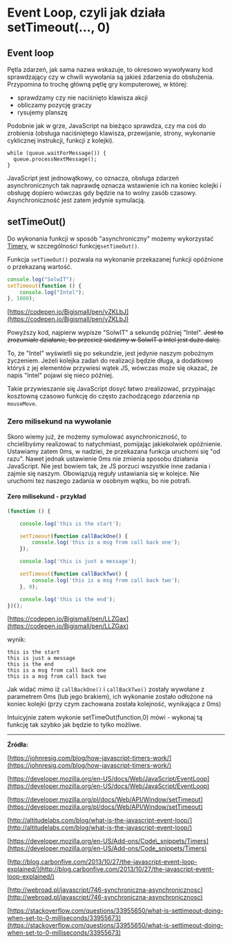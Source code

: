 # Event Loop, czyli jak działa setTimeout\(..., 0\)

## Event loop

Pętla zdarzeń, jak sama nazwa wskazuje, to okresowo wywoływany kod sprawdzający czy w chwili wywołania są jakieś zdarzenia do obsłużenia.  Przypomina to trochę  główną pętlę gry komputerowej, w której:

* sprawdzamy czy nie naciśnięto klawisza akcji
* obliczamy pozycję graczy
* rysujemy planszę

Podobnie jak w grze, JavaScript na bieżąco sprawdza, czy ma coś do zrobienia \(obsługa naciśniętego klawisza, przewijanie, strony, wykonanie cyklicznej instrukcji,  funkcji z kolejki\).

```
while (queue.waitForMessage()) {
  queue.processNextMessage();
}
```

JavaScript jest jednowątkowy, co oznacza, obsługa zdarzeń asynchronicznych tak naprawdę oznacza wstawienie ich na koniec kolejki i obsługę dopiero wówczas gdy będzie na to wolny zasób czasowy. Asynchroniczność jest zatem jedynie symulacją.

## setTimeOut\(\)

Do wykonania funkcji w sposób "asynchroniczny"  możemy wykorzystać [Timery](https://developer.mozilla.org/en-US/Add-ons/Code_snippets/Timers), w szczególności  funkcję`setTimeOut()`.

Funkcja `setTimeOut()` pozwala na wykonanie przekazanej funkcji opóźnione o przekazaną wartość.

```js
console.log("SolwIT");
setTimeout(function () {
    console.log("Intel");
}, 1000);
```

[https://codepen.io/Bigismall/pen/vZKLbJ](https://codepen.io/Bigismall/pen/vZKLbJ)

Powyższy kod, najpierw wypisze "SolwIT"  a sekundę  później "Intel". ~~Jest to zrozumiałe działanie, bo przecież siedzimy w SolwIT a Intel jest dużo dalej.~~

To, że "Intel" wyświetli się po sekundzie, jest jedynie naszym pobożnym życzeniem. Jeżeli kolejka zadań do realizacji będzie długa, a dodatkowo któryś z jej elementów przywiesi wątek JS, wówczas może się okazać, że napis "Intel" pojawi się nieco później.

Takie przywieszanie się  JavaScript dosyć łatwo zrealizować, przypinając kosztowną czasowo funkcję do często zachodzącego zdarzenia np `mouseMove`.

### Zero milisekund na wywołanie

Skoro wiemy już, że możemy symulować asynchroniczność, to chcielibyśmy realizować to natychmiast, pomijając jakiekolwiek opóźnienie. Ustawiamy zatem 0ms, w nadziei, że przekazana funkcja uruchomi się  "od razu".  Nawet jednak ustawienie 0ms nie zmienia sposobu działania JavaScript.  Nie jest bowiem tak, że JS porzuci wszystkie inne zadania i zajmie się  naszym. Obowiązują reguły ustawiania się w kolejce.  Nie uruchomi tez naszego zadania w osobnym wątku, bo nie potrafi.

#### Zero milisekund - przykład

```js
(function () {

    console.log('this is the start');

    setTimeout(function callBackOne() {
        console.log('this is a msg from call back one');
    });

    console.log('this is just a message');

    setTimeout(function callBackTwo() {
        console.log('this is a msg from call back two');
    }, 0);

    console.log('this is the end');
})();
```

[https://codepen.io/Bigismall/pen/LLZGax](https://codepen.io/Bigismall/pen/LLZGax)

wynik:

```
this is the start
this is just a message
this is the end
this is a msg from call back one
this is a msg from call back two
```

Jak widać mimo iż  `callBackOne()`  i `callBackTwo()` zostały wywołane z parametrem 0ms \(lub jego brakiem\), ich wykonanie zostało odłożone na koniec kolejki \(przy czym zachowana została kolejność, wynikająca z 0ms\)

Intuicyjnie zatem wykonie setTimeOut\(function,0\)  mówi - wykonaj tą funkcję tak szybko jak będzie to tylko możliwe.

---

**Źródła:**

[https://johnresig.com/blog/how-javascript-timers-work/](https://johnresig.com/blog/how-javascript-timers-work/)

[https://developer.mozilla.org/en-US/docs/Web/JavaScript/EventLoop](https://developer.mozilla.org/en-US/docs/Web/JavaScript/EventLoop)

[https://developer.mozilla.org/pl/docs/Web/API/Window/setTimeout](https://developer.mozilla.org/pl/docs/Web/API/Window/setTimeout)

[http://altitudelabs.com/blog/what-is-the-javascript-event-loop/](http://altitudelabs.com/blog/what-is-the-javascript-event-loop/)

[https://developer.mozilla.org/en-US/Add-ons/Code\_snippets/Timers](https://developer.mozilla.org/en-US/Add-ons/Code_snippets/Timers)

[http://blog.carbonfive.com/2013/10/27/the-javascript-event-loop-explained/](http://blog.carbonfive.com/2013/10/27/the-javascript-event-loop-explained/)

[http://webroad.pl/javascript/746-synchroniczna-asynchronicznosc](http://webroad.pl/javascript/746-synchroniczna-asynchronicznosc)

[https://stackoverflow.com/questions/33955650/what-is-settimeout-doing-when-set-to-0-milliseconds/33955673](https://stackoverflow.com/questions/33955650/what-is-settimeout-doing-when-set-to-0-milliseconds/33955673)

